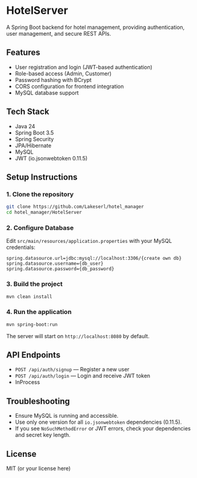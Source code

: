# HotelServer

A Spring Boot backend for hotel management, providing authentication, user management, and secure REST APIs.

## Features
- User registration and login (JWT-based authentication)
- Role-based access (Admin, Customer)
- Password hashing with BCrypt
- CORS configuration for frontend integration
- MySQL database support

## Tech Stack
- Java 24 
- Spring Boot 3.5
- Spring Security
- JPA/Hibernate
- MySQL
- JWT (io.jsonwebtoken 0.11.5)

## Setup Instructions

### 1. Clone the repository
```bash
git clone https://github.com/Lakeserl/hotel_manager
cd hotel_manager/HotelServer
```

### 2. Configure Database
Edit `src/main/resources/application.properties` with your MySQL credentials:
```
spring.datasource.url=jdbc:mysql://localhost:3306/{create own db}
spring.datasource.username={db_user}
spring.datasource.password={db_password}
```

### 3. Build the project
```bash
mvn clean install
```

### 4. Run the application
```bash
mvn spring-boot:run
```

The server will start on `http://localhost:8080` by default.

## API Endpoints
- `POST /api/auth/signup` — Register a new user
- `POST /api/auth/login` — Login and receive JWT token
- InProcess

## Troubleshooting
- Ensure MySQL is running and accessible.
- Use only one version for all `io.jsonwebtoken` dependencies (0.11.5).
- If you see `NoSuchMethodError` or JWT errors, check your dependencies and secret key length.

## License
MIT (or your license here) 